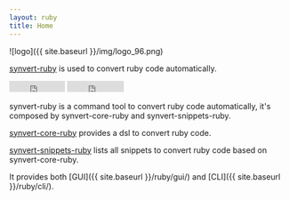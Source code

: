 ```yaml
---
layout: ruby
title: Home
---
```


![logo]({{ site.baseurl }}/img/logo_96.png)

[synvert-ruby](https://github.com/xinminlabs/synvert-ruby) is used to convert ruby code automatically.

<iframe src="https://ghbtns.com/github-btn.html?user=xinminlabs&repo=synvert-ruby&type=watch&count=true"
  allowtransparency="true" frameborder="0" scrolling="0" width="100" height="20"></iframe>
<iframe src="https://ghbtns.com/github-btn.html?user=xinminlabs&repo=synvert-ruby&type=fork&count=true"
  allowtransparency="true" frameborder="0" scrolling="0" width="102" height="20"></iframe>

synvert-ruby is a command tool to convert ruby code automatically, it's composed by synvert-core-ruby and synvert-snippets-ruby.

[synvert-core-ruby](https://github.com/xinminlabs/synvert-core-ruby) provides a dsl to convert ruby code.

[synvert-snippets-ruby](https://github.com/xinminlabs/synvert-snippets-ruby) lists all snippets to convert ruby code based on synvert-core-ruby.

It provides both [GUI]({{ site.baseurl }}/ruby/gui/) and [CLI]({{ site.baseurl }}/ruby/cli/).